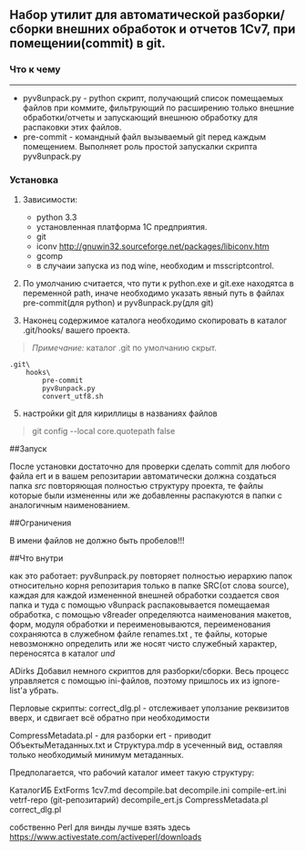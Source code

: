 ## Набор утилит для автоматической разборки/сборки внешних обработок и отчетов 1Сv7, при помещении(commit) в git.

### Что к чему
----
* pyv8unpack.py - python скрипт, получающий список помещаемых файлов при коммите, фильтрующий по расширению только внешние обработки/отчеты и запускающий внешнюю обработку для распаковки этих файлов. 
* pre-commit - командный файл вызываемый git перед каждым помещением. Выполняет роль простой запускалки скрипта pyv8unpack.py 

### Установка

1. Зависимости: 
    * python 3.3
    * установленная платформа 1С предприятия. 
    * git
    * iconv http://gnuwin32.sourceforge.net/packages/libiconv.htm
    * gcomp 
    * в случаии запуска из под wine, необходим и msscriptcontrol.
 
2. По умолчанию считается, что пути к python.exe и git.exe находятса в переменной path, иначе необходимо указать явный путь в файлах pre-commit(для python) и pyv8unpack.py(для git)

3. Наконец содержимое каталога необходимо скопировать в каталог .git/hooks/ вашего проекта. 
> *Примечание:* каталог .git по умолчанию скрыт.  

```
.git\
    hooks\
        pre-commit
        pyv8unpack.py
        convert_utf8.sh
```
5. настройки git для кириллицы в названиях файлов
    
>git config --local core.quotepath false


##Запуск 

После установки достаточно для проверки сделать commit для любого файла ert и в вашем репозитарии автоматически должна создаться папка *src* повторяющая полностью структуру проекта, те файлы которые были измененны или же добавленны распакуются в папки с аналогичным наименованием. 

##Ограничения

В имени файлов не должно быть пробелов!!! 

##Что внутри

как это работает: pyv8unpack.py повторяет полностью иерархию папок относительно корня репозитария только в папке SRC(от слова source), каждая для каждой измененной внешней обработки создается своя папка и туда с помощью v8unpack распаковывается помещаемая обработка, с помощью v8reader определяютса наименования макетов, форм, модуля обработки и переименовываются, переименования сохраняютса в служебном файле renames.txt , те файлы, которые невозмонжно определить или же носят чисто служебный характер, переносятса в каталог *und*

ADirks
Добавил немного скриптов для разборки/сборки.
Весь процесс управляется с помощью ini-файлов, поэтому пришлось их из ignore-list'а убрать.

Перловые скрипты:
correct_dlg.pl - отслеживает уползание реквизитов вверх, и сдвигает всё обратно при необходимости

CompressMetadata.pl - для разборки ert - приводит ОбъектыМетаданных.txt и Структура.mdp в усеченный вид, оставляя только необходимый минимум метаданных.

Предполагается, что рабочий каталог имеет такую структуру:

 КаталогИБ
    ExtForms
    1cv7.md
    decompile.bat
    decompile.ini
    compile-ert.ini
    vetrf-repo  (git-репозитарий)
       decompile_ert.js
       CompressMetadata.pl
       correct_dlg.pl


собственно Perl для винды лучше взять здесь https://www.activestate.com/activeperl/downloads